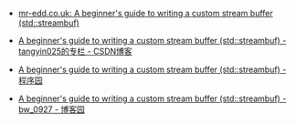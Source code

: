 - [mr-edd.co.uk: A beginner's guide to writing a custom stream buffer (std::streambuf)](https://web.archive.org/web/20170515211805/http://www.mr-edd.co.uk/blog/beginners_guide_streambuf)

- [A beginner's guide to writing a custom stream buffer (std::streambuf) - tangyin025的专栏 - CSDN博客](https://blog.csdn.net/tangyin025/article/details/50487544)
- [A beginner's guide to writing a custom stream buffer (std::streambuf) - 程序园](http://www.voidcn.com/article/p-vjnlygmc-gy.html)
- [A beginner's guide to writing a custom stream buffer (std::streambuf) - bw_0927 - 博客园](https://www.cnblogs.com/my_life/articles/4792188.html)
